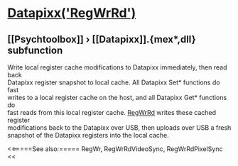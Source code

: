 # [Datapixx('RegWrRd')](Datapixx-RegWrRd) 
## [[Psychtoolbox]] &#8250; [[Datapixx]].{mex*,dll} subfunction


Write local register cache modifications to Datapixx immediately, then read back  
Datapixx register snapshot to local cache. All Datapixx Set\* functions do fast  
writes to a local register cache on the host, and all Datapixx Get\* functions do  
fast reads from this local register cache. [RegWrRd](RegWrRd) writes these cached register  
modifications back to the Datapixx over USB, then uploads over USB a fresh  
snapshot of the Datapixx registers into the local cache.  
  


<<=====See also:=====
RegWr, RegWrRdVideoSync, RegWrRdPixelSync
<<